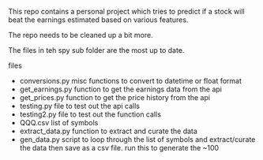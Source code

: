 This repo contains a personal project which tries to predict if a stock will beat the earnings estimated based on various features.  


The repo needs to be cleaned up a bit more.


The files in teh spy sub folder are the most up to date.  

files
- conversions.py   misc functions to convert to datetime or float format
- get_earnings.py  function to get the earnings data from the api
- get_prices.py    function to get the price history from the api
- testing.py  file to test out the api calls
- testing2.py  file to test out the function calls
- QQQ.csv      list of symbols
- extract_data.py   function to extract and curate the data
- gen_data.py       script to loop through the list of symbols and extract/curate the data then save as a csv file.  run this to generate the ~100 